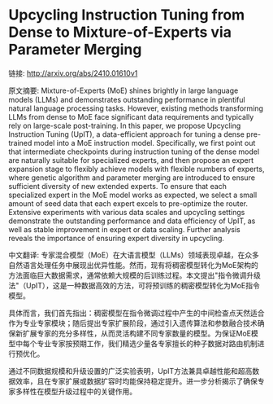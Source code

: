 # Upcycling Instruction Tuning from Dense to Mixture-of-Experts via Parameter Merging

链接: http://arxiv.org/abs/2410.01610v1

原文摘要:
Mixture-of-Experts (MoE) shines brightly in large language models (LLMs) and
demonstrates outstanding performance in plentiful natural language processing
tasks. However, existing methods transforming LLMs from dense to MoE face
significant data requirements and typically rely on large-scale post-training.
In this paper, we propose Upcycling Instruction Tuning (UpIT), a data-efficient
approach for tuning a dense pre-trained model into a MoE instruction model.
Specifically, we first point out that intermediate checkpoints during
instruction tuning of the dense model are naturally suitable for specialized
experts, and then propose an expert expansion stage to flexibly achieve models
with flexible numbers of experts, where genetic algorithm and parameter merging
are introduced to ensure sufficient diversity of new extended experts. To
ensure that each specialized expert in the MoE model works as expected, we
select a small amount of seed data that each expert excels to pre-optimize the
router. Extensive experiments with various data scales and upcycling settings
demonstrate the outstanding performance and data efficiency of UpIT, as well as
stable improvement in expert or data scaling. Further analysis reveals the
importance of ensuring expert diversity in upcycling.

中文翻译:
专家混合模型（MoE）在大语言模型（LLMs）领域表现卓越，在众多自然语言处理任务中展现出优异性能。然而，现有将稠密模型转化为MoE架构的方法面临巨大数据需求，通常依赖大规模的后训练过程。本文提出"指令微调升级法"（UpIT），这是一种数据高效的方法，可将预训练的稠密模型转化为MoE指令模型。

具体而言，我们首先指出：稠密模型在指令微调过程中产生的中间检查点天然适合作为专业专家模块；随后提出专家扩展阶段，通过引入遗传算法和参数融合技术确保新扩展专家的充分多样性，从而灵活构建不同专家数量的模型。为保证MoE模型中每个专业专家按预期工作，我们精选少量各专家擅长的种子数据对路由机制进行预优化。

通过不同数据规模和升级设置的广泛实验表明，UpIT方法兼具卓越性能和超高数据效率，且在专家扩展或数据扩容时均能保持稳定提升。进一步分析揭示了确保专家多样性在模型升级过程中的关键作用。
